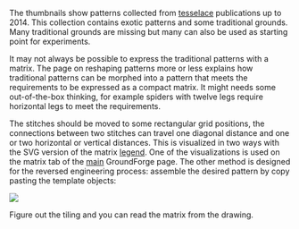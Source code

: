 The thumbnails show patterns collected from [tesselace] publications up to 2014. This collection contains exotic patterns and some traditional grounds. Many traditional grounds are missing but many can also be used as starting point for experiments.

It may not always be possible to express the traditional patterns with a matrix. The page on reshaping patterns more or less explains how traditional patterns can be morphed into a pattern that meets the requirements to be expressed as a compact matrix. It might needs some out-of-the-box thinking, for example spiders with twelve legs require horizontal legs to meet the requirements.

The stitches should be moved to some rectangular grid positions, the connections between two stitches can travel one diagonal distance and one or two horizontal or vertical distances. This is visualized in two ways with the SVG version of the matrix [legend]. One of the visualizations is used on the matrix tab of the [main] GroundForge page. The other method is designed for the reversed engineering process: assemble the desired pattern by copy pasting the template objects:

![](https://raw.githubusercontent.com/wiki/d-bl/GroundForge/images/matrix-template.png)

Figure out the tiling and you can read the matrix from the drawing.


[tesselace]: http://tesselace.com
[legend]: https://github.com/d-bl/GroundForge/blob/master/docs/images/legend.svg
[main]: https://d-bl.github.io/GroundForge/